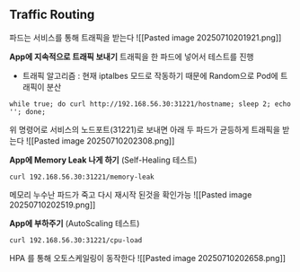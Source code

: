 
## Traffic Routing
파드는 서비스를 통해 트래픽을 받는다
![[Pasted image 20250710201921.png]]

**App에 지속적으로 트래픽 보내기**
트래픽을 한 파드에 넣어서 테스트를 진행
- 트래픽 알고리즘 : 현재 iptalbes 모드로 작동하기 때문에 Random으로 Pod에 트래픽이 분산

```
while true; do curl http://192.168.56.30:31221/hostname; sleep 2; echo ''; done;
```

위 명령어로 서비스의 노드포트(31221)로 보내면 아래 두 파드가 균등하게 트래픽을 받는다
![[Pasted image 20250710202308.png]]

**App에 Memory Leak 나게 하기** (Self-Healing 테스트)
```
curl 192.168.56.30:31221/memory-leak
```

메모리 누수난 파드가 죽고 다시 재시작 된것을 확인가능
![[Pasted image 20250710202519.png]]


**App에 부하주기** (AutoScaling 테스트)
```
curl 192.168.56.30:31221/cpu-load
```
HPA 를 통해 오토스케일링이 동작한다
![[Pasted image 20250710202658.png]]

